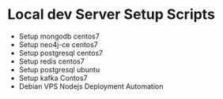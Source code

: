 # Local dev Server Setup Scripts

- Setup mongodb centos7
- Setup neo4j-ce centos7
- Setup postgresql centos7
- Setup redis centos7
- Setup postgresql ubuntu
- Setup kafka Contos7
- Debian VPS Nodejs Deployment Automation
